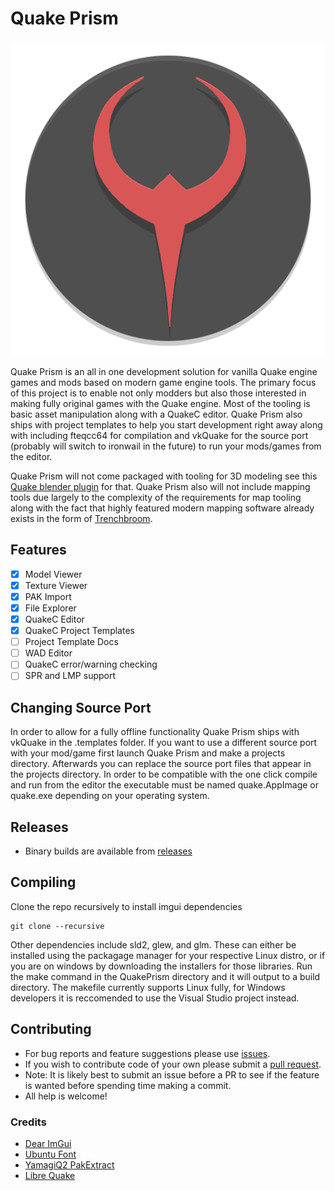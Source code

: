 
# Quake Prism

<p align="center">
    <img src="https://github.com/BanceDev/QuakePrism/blob/main/logo.png" alt="Logo for Quake Prism" />
</p>


Quake Prism is an all in one development solution for vanilla Quake engine games and mods based on modern game engine tools.
The primary focus of this project is to enable not only modders but also those interested in making fully original games with the Quake engine. Most of the tooling is basic asset manipulation along with a QuakeC editor.
Quake Prism also ships with project templates to help you start development right away along with including fteqcc64 for compilation and vkQuake for the source port (probably will switch to ironwail in the future) to run your mods/games from the editor.

Quake Prism will not come packaged with tooling for 3D modeling see this [Quake blender plugin](https://github.com/victorfeitosa/quake-hexen2-mdl-export-import) for that. Quake Prism also will not include mapping tools due largely to the complexity of the requirements for map tooling along with the fact that highly featured modern mapping software already exists in the form of [Trenchbroom](https://github.com/TrenchBroom/TrenchBroom).

## Features
- [x] Model Viewer
- [x] Texture Viewer
- [x] PAK Import
- [x] File Explorer
- [x] QuakeC Editor
- [x] QuakeC Project Templates
- [ ] Project Template Docs
- [ ] WAD Editor
- [ ] QuakeC error/warning checking
- [ ] SPR and LMP support

## Changing Source Port

In order to allow for a fully offline functionality Quake Prism ships with vkQuake in the .templates folder. If you want to use a different source port with your mod/game first launch Quake Prism and make a projects directory. Afterwards you can replace the source port files that appear in the projects directory. In order to be compatible with the one click compile and run from the editor the executable must be named quake.AppImage or quake.exe depending on your operating system.

## Releases
- Binary builds are available from [releases](https://github.com/BanceDev/QuakePrism/releases)

## Compiling
Clone the repo recursively to install imgui dependencies
```
git clone --recursive
```
Other dependencies include sld2, glew, and glm. These can either be installed using the packagage manager for your respective Linux distro, or if you are on windows by downloading the installers for those libraries.
Run the make command in the QuakePrism directory and it will output to a build directory. The makefile currently supports Linux fully, for Windows developers it is reccomended to use the Visual Studio project instead.

## Contributing
- For bug reports and feature suggestions please use [issues](https://github.com/BanceDev/QuakePrism/issues).
- If you wish to contribute code of your own please submit a [pull request](https://github.com/BanceDev/QuakePrism/pulls).
- Note: It is likely best to submit an issue before a PR to see if the feature is wanted before spending time making a commit.
- All help is welcome!

### Credits
- [Dear ImGui](https://github.com/ocornut/imgui)
- [Ubuntu Font](https://design.ubuntu.com/font)
- [YamagiQ2 PakExtract](https://github.com/yquake2/pakextract)
- [Libre Quake](https://github.com/MissLavender-LQ/LibreQuake)
